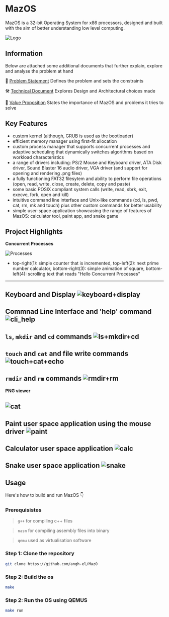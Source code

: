 # MazOS
MazOS is a 32-bit Operating System for x86 processors, designed and built with the aim of better understanding low level computing.
  
  ![Logo](https://github.com/user-attachments/assets/a2c655e3-6a20-488e-a717-b75d240231b2)

## Information
Below are attached some additional documents that further explain, explore and analyse the problem at hand

📘 [Problem Statement](./docs/ProblemStatement.pdf) Defines the problem and sets the constraints

🛠️ [Technical Document](./docs/TechnicalDocument.pdf) Explores Design and Architectural choices made

💼 [Value Proposition](./docs/ValueProposition.pdf) States the importance of MazOS and problems it tries to solve

## Key Features
- custom kernel (although, GRUB is used as the bootloader)
- efficient memory manager using first-fit allocation
- custom process manager that supports concurrent processes and adaptive scheduling that dynamically switches algorithms based on workload characteristics
- a range of drivers including: PS/2 Mouse and Keyboard driver, ATA Disk driver, Sound Blaster 16 audio driver, VGA driver (and support for opening and rendering .png files)
- a fully functioning FAT32 filesytem and ability to perform file operations (open, read, write, close, create, delete, copy and paste)
- some basic POSIX compliant system calls (write, read, sbrk, exit, execve, fork, open and kill)
- intuitive command line interface and Unix-like commands (cd, ls, pwd, cat, rm, mk and touch) plus other custom commands for better usability 
- simple user-space application showcasing the range of features of MazOS: calculator tool, paint app, and snake game


## Project Highlights

**Concurrent Processes**
  
  ![Processes](https://github.com/user-attachments/assets/52907ec6-9f88-4cce-9c8c-0ffab1c677e2)
  * top-right(1): simple counter that is incremented, top-left(2): next prime number calculator, bottom-right(3): simple animation of square, bottom-left(4): scrolling text that reads "Hello Concurrent Processes" 

---

**Keyboard and Display**
  ![keyboard+display](https://github.com/user-attachments/assets/8ffc6323-9ede-44bc-9d5d-74437cfdc57d)
---

**Commnad Line Interface and 'help' command**
  ![cli_help](https://github.com/user-attachments/assets/bce2c99f-1feb-4f94-8074-95befcaa711d)
---

**``ls``, ``mkdir`` and ``cd`` commands**
  ![ls+mkdir+cd](https://github.com/user-attachments/assets/645f989a-b961-4b90-a000-6768dd7d1507)
---

**``touch`` and ``cat`` and file write commands**
  ![touch+cat+echo](https://github.com/user-attachments/assets/cbd15209-705c-4f16-8c24-e22498bc663e)
---

**``rmdir`` and ``rm`` commands**
  ![rmdir+rm](https://github.com/user-attachments/assets/dcd497ed-5842-4f64-9239-791f299efa85)
---

**PNG viewer**

  ![cat](https://github.com/user-attachments/assets/9d9981bf-b975-40de-bdb1-0758d7f61fd4)
---

**Paint user space application using the mouse driver**
  ![paint](https://github.com/user-attachments/assets/08a1acfc-85c8-48f1-b158-4395f5497406)
---

**Calculator user space application**
  ![calc](https://github.com/user-attachments/assets/fed5c55a-ee9d-4de1-b0e8-6ef7896bf2b7)
---

**Snake user space application**
  ![snake](https://github.com/user-attachments/assets/7f4810d8-34d7-4ff6-bb3e-e8d40995e81b)
---

## Usage
Here's how to build and run MazOS 👇

### **Prerequisistes**
> ``g++`` for compiling c++ files

>  ``nasm`` for compiling assembly files into binary

> ``qemu`` used as virtualisation software

### Step 1: Clone the repository
```sh
git clone https://github.com/angh-el/MazO
```

### Step 2: Build the os
```sh
make
```

### Step 2: Run the OS using QEMUS
```sh
make run
```

















  



